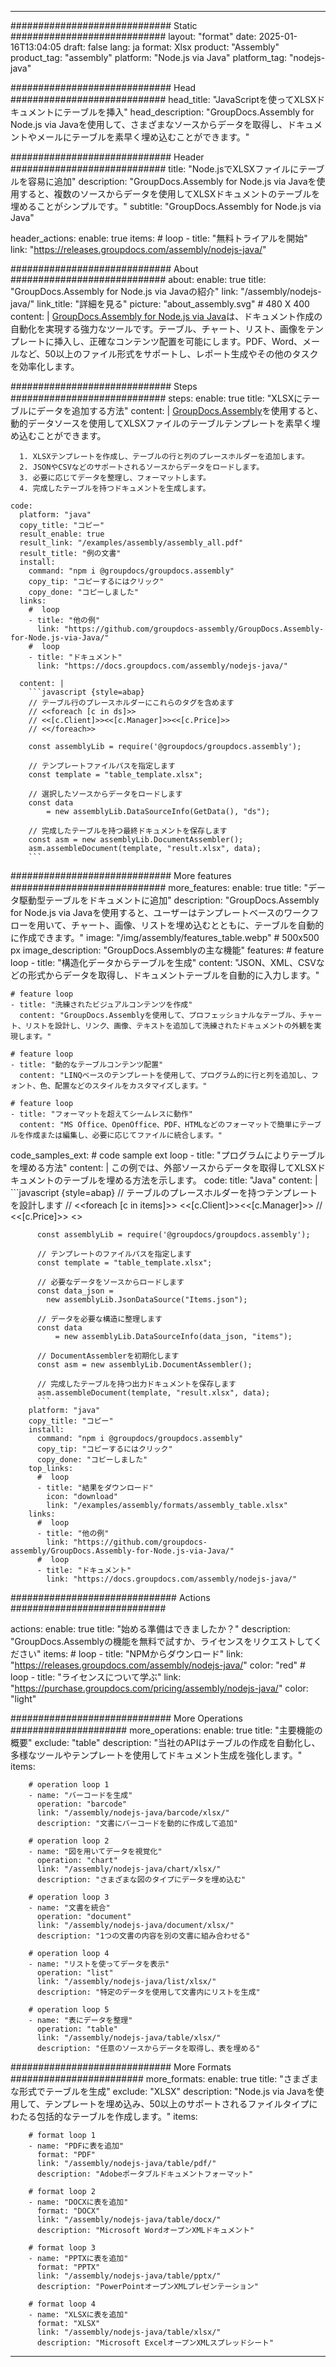 



---
############################# Static ############################
layout: "format"
date:  2025-01-16T13:04:05
draft: false
lang: ja
format: Xlsx
product: "Assembly"
product_tag: "assembly"
platform: "Node.js via Java"
platform_tag: "nodejs-java"

############################# Head ############################
head_title: "JavaScriptを使ってXLSXドキュメントにテーブルを挿入"
head_description: "GroupDocs.Assembly for Node.js via Javaを使用して、さまざまなソースからデータを取得し、ドキュメントやメールにテーブルを素早く埋め込むことができます。"

############################# Header ############################
title: "Node.jsでXLSXファイルにテーブルを容易に追加" 
description: "GroupDocs.Assembly for Node.js via Javaを使用すると、複数のソースからデータを使用してXLSXドキュメントのテーブルを埋めることがシンプルです。"
subtitle: "GroupDocs.Assembly for Node.js via Java" 

header_actions:
  enable: true
  items:
    #  loop
    - title: "無料トライアルを開始"
      link: "https://releases.groupdocs.com/assembly/nodejs-java/"
      
############################# About ############################
about:
    enable: true
    title: "GroupDocs.Assembly for Node.js via Javaの紹介"
    link: "/assembly/nodejs-java/"
    link_title: "詳細を見る"
    picture: "about_assembly.svg" # 480 X 400
    content: |
       [GroupDocs.Assembly for Node.js via Java](/assembly/nodejs-java/)は、ドキュメント作成の自動化を実現する強力なツールです。テーブル、チャート、リスト、画像をテンプレートに挿入し、正確なコンテンツ配置を可能にします。PDF、Word、メールなど、50以上のファイル形式をサポートし、レポート生成やその他のタスクを効率化します。

############################# Steps ############################
steps:
    enable: true
    title: "XLSXにテーブルにデータを追加する方法"
    content: |
      [GroupDocs.Assembly](/assembly/nodejs-java/)を使用すると、動的データソースを使用してXLSXファイルのテーブルテンプレートを素早く埋め込むことができます。
      
      1. XLSXテンプレートを作成し、テーブルの行と列のプレースホルダーを追加します。
      2. JSONやCSVなどのサポートされるソースからデータをロードします。
      3. 必要に応じてデータを整理し、フォーマットします。
      4. 完成したテーブルを持つドキュメントを生成します。
   
    code:
      platform: "java"
      copy_title: "コピー"
      result_enable: true
      result_link: "/examples/assembly/assembly_all.pdf"
      result_title: "例の文書"
      install:
        command: "npm i @groupdocs/groupdocs.assembly"
        copy_tip: "コピーするにはクリック"
        copy_done: "コピーしました"
      links:
        #  loop
        - title: "他の例"
          link: "https://github.com/groupdocs-assembly/GroupDocs.Assembly-for-Node.js-via-Java/"
        #  loop
        - title: "ドキュメント"
          link: "https://docs.groupdocs.com/assembly/nodejs-java/"
          
      content: |
        ```javascript {style=abap}
        // テーブル行のプレースホルダーにこれらのタグを含めます
        // <<foreach [c in ds]>>
        // <<[c.Client]>><<[c.Manager]>><<[c.Price]>>
        // <</foreach>>
    
        const assemblyLib = require('@groupdocs/groupdocs.assembly');

        // テンプレートファイルパスを指定します
        const template = "table_template.xlsx";

        // 選択したソースからデータをロードします
        const data 
            = new assemblyLib.DataSourceInfo(GetData(), "ds");

        // 完成したテーブルを持つ最終ドキュメントを保存します
        const asm = new assemblyLib.DocumentAssembler();
        asm.assembleDocument(template, "result.xlsx", data);
        ```           

############################# More features ############################
more_features:
  enable: true
  title: "データ駆動型テーブルをドキュメントに追加"
  description: "GroupDocs.Assembly for Node.js via Javaを使用すると、ユーザーはテンプレートベースのワークフローを用いて、チャート、画像、リストを埋め込むとともに、テーブルを自動的に作成できます。"
  image: "/img/assembly/features_table.webp" # 500x500 px
  image_description: "GroupDocs.Assemblyの主な機能"
  features:
    # feature loop
    - title: "構造化データからテーブルを生成"
      content: "JSON、XML、CSVなどの形式からデータを取得し、ドキュメントテーブルを自動的に入力します。"

    # feature loop
    - title: "洗練されたビジュアルコンテンツを作成"
      content: "GroupDocs.Assemblyを使用して、プロフェッショナルなテーブル、チャート、リストを設計し、リンク、画像、テキストを追加して洗練されたドキュメントの外観を実現します。"

    # feature loop
    - title: "動的なテーブルコンテンツ配置"
      content: "LINQベースのテンプレートを使用して、プログラム的に行と列を追加し、フォント、色、配置などのスタイルをカスタマイズします。"

    # feature loop
    - title: "フォーマットを超えてシームレスに動作"
      content: "MS Office、OpenOffice、PDF、HTMLなどのフォーマットで簡単にテーブルを作成または編集し、必要に応じてファイルに統合します。"
      
  code_samples_ext:
    # code sample ext loop
    - title: "プログラムによりテーブルを埋める方法"
      content: |
        この例では、外部ソースからデータを取得してXLSXドキュメントのテーブルを埋める方法を示します。
      code:
        title: "Java"
        content: |
          ```javascript {style=abap}
          // テーブルのプレースホルダーを持つテンプレートを設計します
          // <<foreach [c in items]>> <<[c.Client]>><<[c.Manager]>>
          //  <<[c.Price]>> <</foreach>>
          
          const assemblyLib = require('@groupdocs/groupdocs.assembly');

          // テンプレートのファイルパスを指定します
          const template = "table_template.xlsx";

          // 必要なデータをソースからロードします
          const data_json = 
            new assemblyLib.JsonDataSource("Items.json");

          // データを必要な構造に整理します
          const data 
              = new assemblyLib.DataSourceInfo(data_json, "items");

          // DocumentAssemblerを初期化します
          const asm = new assemblyLib.DocumentAssembler();

          // 完成したテーブルを持つ出力ドキュメントを保存します
          asm.assembleDocument(template, "result.xlsx", data);
          ```
        platform: "java"
        copy_title: "コピー"
        install:
          command: "npm i @groupdocs/groupdocs.assembly"
          copy_tip: "コピーするにはクリック"
          copy_done: "コピーしました"
        top_links:
          #  loop
          - title: "結果をダウンロード"
            icon: "download"
            link: "/examples/assembly/formats/assembly_table.xlsx"
        links:
          #  loop
          - title: "他の例"
            link: "https://github.com/groupdocs-assembly/GroupDocs.Assembly-for-Node.js-via-Java/"
          #  loop
          - title: "ドキュメント"
            link: "https://docs.groupdocs.com/assembly/nodejs-java/"
            

            


############################## Actions ############################

actions:
  enable: true
  title: "始める準備はできましたか？"
  description: "GroupDocs.Assemblyの機能を無料で試すか、ライセンスをリクエストしてください"
  items:
    #  loop
    - title: "NPMからダウンロード"
      link: "https://releases.groupdocs.com/assembly/nodejs-java/"
      color: "red"
        #  loop
    - title: "ライセンスについて学ぶ"
      link: "https://purchase.groupdocs.com/pricing/assembly/nodejs-java/"
      color: "light"


############################# More Operations #####################
more_operations:
    enable: true
    title: "主要機能の概要"
    exclude: "table"
    description: "当社のAPIはテーブルの作成を自動化し、多様なツールやテンプレートを使用してドキュメント生成を強化します。"
    items: 
          
        # operation loop 1
        - name: "バーコードを生成"
          operation: "barcode"
          link: "/assembly/nodejs-java/barcode/xlsx/"
          description: "文書にバーコードを動的に作成して追加"

        # operation loop 2
        - name: "図を用いてデータを視覚化"
          operation: "chart"
          link: "/assembly/nodejs-java/chart/xlsx/"
          description: "さまざまな図のタイプにデータを埋め込む"

        # operation loop 3
        - name: "文書を統合"
          operation: "document"
          link: "/assembly/nodejs-java/document/xlsx/"
          description: "1つの文書の内容を別の文書に組み合わせる"

        # operation loop 4
        - name: "リストを使ってデータを表示"
          operation: "list"
          link: "/assembly/nodejs-java/list/xlsx/"
          description: "特定のデータを使用して文書内にリストを生成"

        # operation loop 5
        - name: "表にデータを整理"
          operation: "table"
          link: "/assembly/nodejs-java/table/xlsx/"
          description: "任意のソースからデータを取得し、表を埋める"
         
          
############################# More Formats ########################
more_formats:
    enable: true
    title: "さまざまな形式でテーブルを生成"
    exclude: "XLSX"
    description: "Node.js via Javaを使用して、テンプレートを埋め込み、50以上のサポートされるファイルタイプにわたる包括的なテーブルを作成します。"
    items: 
          
        # format loop 1
        - name: "PDFに表を追加"
          format: "PDF"
          link: "/assembly/nodejs-java/table/pdf/"
          description: "Adobeポータブルドキュメントフォーマット"
          
        # format loop 2
        - name: "DOCXに表を追加"
          format: "DOCX"
          link: "/assembly/nodejs-java/table/docx/"
          description: "Microsoft WordオープンXMLドキュメント"
          
        # format loop 3
        - name: "PPTXに表を追加"
          format: "PPTX"
          link: "/assembly/nodejs-java/table/pptx/"
          description: "PowerPointオープンXMLプレゼンテーション"
          
        # format loop 4
        - name: "XLSXに表を追加"
          format: "XLSX"
          link: "/assembly/nodejs-java/table/xlsx/"
          description: "Microsoft ExcelオープンXMLスプレッドシート"


          

---